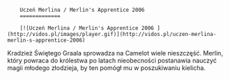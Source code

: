 
        Uczeń Merlina / Merlin's Apprentice 2006 
        =============
        
        [![Uczeń Merlina / Merlin's Apprentice 2006 ](http://vidos.pl/images/player.gif)](http://vidos.pl/uczen-merlina-merlin-s-apprentice-2006)
        
        
 Kradzież Świętego Graala sprowadza na Camelot wiele nieszczęść. Merlin, który powraca do królestwa po latach nieobecności postanawia nauczyć magii młodego złodzieja, by ten pomógł mu w poszukiwaniu kielicha.
    